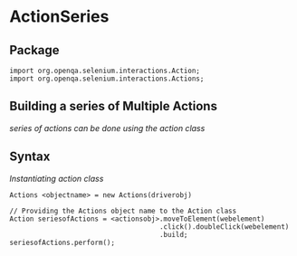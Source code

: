 # ActionSeries

## Package
```
import org.openqa.selenium.interactions.Action;
import org.openqa.selenium.interactions.Actions;
```

## Building a series of Multiple Actions

_series of actions can be done using the action class_

## Syntax
_Instantiating action class_
```
Actions <objectname> = new Actions(driverobj)

// Providing the Actions object name to the Action class
Action seriesofActions = <actionsobj>.moveToElement(webelement)
                                     .click().doubleClick(webelement)
                                     .build;
seriesofActions.perform();
```
